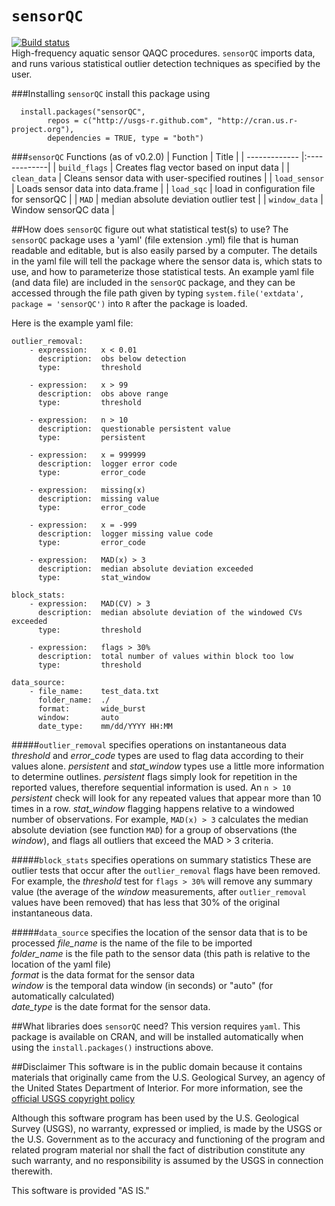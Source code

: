 `sensorQC`
========
[![Build status](https://ci.appveyor.com/api/projects/status/pho8872wbnvaw5nt)](https://ci.appveyor.com/project/jread-usgs/sensorqc)  
High-frequency aquatic sensor QAQC procedures. `sensorQC` imports data, and runs various statistical outlier detection techniques as specified by the user. 

###Installing `sensorQC`
install this package using

```
  install.packages("sensorQC", 
        repos = c("http://usgs-r.github.com", "http://cran.us.r-project.org"),
        dependencies = TRUE, type = "both")
```

###`sensorQC` Functions (as of v0.2.0)
| Function       | Title           |
| ------------- |:-------------|
| `build_flags` | Creates flag vector based on input data |
| `clean_data`  | Cleans sensor data with user-specified routines |
| `load_sensor` | Loads sensor data into data.frame |
| `load_sqc` | load in configuration file for sensorQC |
| `MAD` | median absolute deviation outlier test |
| `window_data` | Window sensorQC data |

##How does `sensorQC` figure out what statistical test(s) to use?
The `sensorQC` package uses a 'yaml' (file extension .yml) file that is human readable and editable, but is also easily parsed by a computer. The details in the yaml file will tell the package where the sensor data is, which stats to use, and how to parameterize those statistical tests. An example yaml file (and data file) are included in the `sensorQC` package, and they can be accessed through the file path given by typing `system.file('extdata', package = 'sensorQC')` into `R` after the package is loaded. 

Here is the example yaml file:
```
outlier_removal:
    - expression:   x < 0.01
      description:  obs below detection
      type:         threshold

    - expression:   x > 99
      description:  obs above range
      type:         threshold
      
    - expression:   n > 10
      description:  questionable persistent value  
      type:         persistent
      
    - expression:   x = 999999
      description:  logger error code
      type:         error_code
      
    - expression:   missing(x)
      description:  missing value
      type:         error_code      
      
    - expression:   x = -999
      description:  logger missing value code
      type:         error_code
      
    - expression:   MAD(x) > 3
      description:  median absolute deviation exceeded
      type:         stat_window

block_stats:
    - expression:   MAD(CV) > 3
      description:  median absolute deviation of the windowed CVs exceeded
      type:         threshold

    - expression:   flags > 30%
      description:  total number of values within block too low
      type:         threshold

data_source:
    - file_name:    test_data.txt
      folder_name:  ./
      format:       wide_burst
      window:       auto
      date_type:    mm/dd/YYYY HH:MM
```
#####`outlier_removal` specifies operations on instantaneous data
*threshold* and *error_code* types are used to flag data according to their values alone.
*persistent* and *stat_window* types use a little more information to determine outlines. *persistent* flags simply look for repetition in the reported values, therefore sequential information is used. An `n > 10` *persistent* check will look for any repeated values that appear more than 10 times in a row. *stat_window* flagging happens relative to a windowed number of observations. For example, `MAD(x) > 3` calculates the median absolute deviation (see function `MAD`) for a group of observations (the *window*), and flags all outliers that exceed the MAD > 3 criteria. 

#####`block_stats` specifies operations on summary statistics
These are outlier tests that occur after the `outlier_removal` flags have been removed. For example, the *threshold* test for `flags > 30%` will remove any summary value (the average of the *window* measurements, after `outlier_removal` values have been removed) that has less that 30% of the original instantaneous data. 

#####`data_source` specifies the location of the sensor data that is to be processed
*file_name* is the name of the file to be imported  
*folder_name* is the file path to the sensor data (this path is relative to the location of the yaml file)  
*format* is the data format for the sensor data  
*window* is the temporal data window (in seconds) or "auto" (for automatically calculated)  
*date_type* is the date format for the sensor data.  


##What libraries does `sensorQC` need?
This version requires `yaml`. This package is available on CRAN, and will be installed automatically when using the `install.packages()` instructions above.

##Disclaimer
This software is in the public domain because it contains materials that originally came from the U.S. Geological Survey, an agency of the United States Department of Interior. For more information, see the [official USGS copyright policy](http://www.usgs.gov/visual-id/credit_usgs.html#copyright/ "official USGS copyright policy")

Although this software program has been used by the U.S. Geological Survey (USGS), no warranty, expressed or implied, is made by the USGS or the U.S. Government as to the accuracy and functioning of the program and related program material nor shall the fact of distribution constitute any such warranty, and no responsibility is assumed by the USGS in connection therewith.

This software is provided "AS IS."
